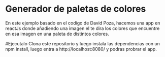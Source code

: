 # Generador de paletas de colores
En este ejemplo basado en el codigo de David Poza, hacemos una app en reactJs donde 
añadiendo una imagen el te dira los colores que encuentre en esa imagen en una paleta 
de distintos colores.

#Ejecutalo
Clona este repositorio y luego instala las dependencias con un npm install, luego entra a
http://localhost:8080/ y podras probrar el app.


